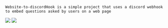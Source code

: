 ```
Website-to-discordHook is a simple project that uses a discord webhook to embed questions asked by users on a web page
```

<img src="https://i.imgur.com/vHN3s7T.png">
<img src="https://i.imgur.com/mR8674t.png">
